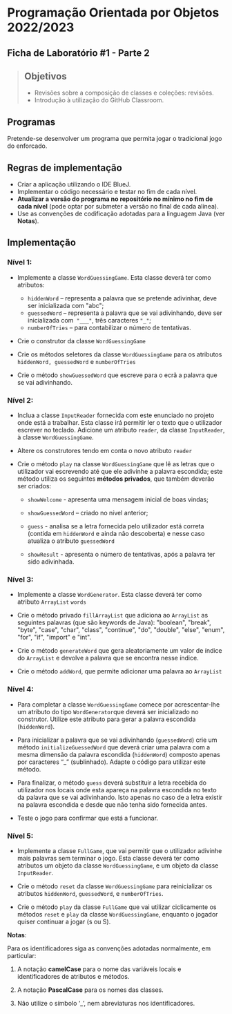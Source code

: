# Programação Orientada por Objetos 2022/2023

## Ficha de Laboratório #1 - Parte 2

> ## Objetivos
> 
> - Revisões sobre a composição de classes e coleções: revisões.
> - Introdução à utilização do GitHub Classroom.

## Programas

Pretende-se desenvolver um programa que permita jogar o tradicional jogo do enforcado.

## Regras de implementação

- Criar a aplicação utilizando o IDE BlueJ.
- Implementar o código necessário e testar no fim de cada nível.
- **Atualizar a versão do programa no repositório no mínimo no fim de cada nível** (pode optar por submeter a versão no final de cada alínea).
- Use as convenções de codificação adotadas para a linguagem Java (ver **Notas**).

## Implementação

### Nível 1:

- Implemente a classe `WordGuessingGame`. Esta classe deverá ter como atributos:
  
  - `hiddenWord` – representa a palavra que se pretende adivinhar, deve ser inicializada com "abc"; 
  - `guessedWord` – representa a palavra que se vai adivinhando, deve ser inicializada com` "___"`, três caracteres `"_"`; 
  - `numberOfTries` – para contabilizar o número de tentativas.

- Crie o construtor da classe `WordGuessingGame`

- Crie os métodos seletores da classe `WordGuessingGame` para os atributos `hiddenWord, guessedWord` e `numberOfTries`

- Crie o método `showGuessedWord` que escreve para o ecrã a palavra que se vai adivinhando.

### Nível 2:

- Inclua a classe `InputReader` fornecida com este enunciado no projeto onde está a trabalhar. Esta classe irá permitir ler o texto que o utilizador escrever no teclado. Adicione um atributo `reader`, da classe `InputReader`, à classe `WordGuessingGame`.

- Altere os construtores tendo em conta o novo atributo `reader` 

- Crie o método `play` na classe `WordGuessingGame` que lê as letras que o utilizador vai escrevendo até que ele adivinhe a palavra escondida; este método utiliza os seguintes **métodos privados**, que também deverão ser criados:
  
  - `showWelcome` - apresenta uma mensagem inicial de boas vindas;
  
  - `showGuessedWord` – criado no nível anterior;
  
  - `guess` - analisa se a letra fornecida pelo utilizador está correta (contida em `hiddenWord` e ainda não descoberta) e nesse caso atualiza o atributo `guessedWord`
  
  - `showResult` - apresenta o número de tentativas, após a palavra ter sido adivinhada.

### Nível 3:

- Implemente a classe `WordGenerator`. Esta classe deverá ter como atributo `ArrayList` `words`

- Crie o método privado `fillArrayList` que adiciona ao `ArrayList` as seguintes palavras (que são keywords de Java): "boolean", "break", "byte", "case", "char", "class", "continue", "do", "double", "else", "enum", "for", "if", "import" e "int".

- Crie o método `generateWord` que gera aleatoriamente um valor de índice do `ArrayList` e devolve a palavra que se encontra nesse índice.

- Crie o método `addWord`, que permite adicionar uma palavra ao `ArrayList`

### Nível 4:

- Para completar a classe `WordGuessingGame` comece por acrescentar-lhe um atributo do tipo `WordGenerator`que deverá ser inicializado no construtor. Utilize este atributo para gerar a palavra escondida (`hiddenWord`).

- Para inicializar a palavra que se vai adivinhando (`guessedWord`) crie um método `initializeGuessedWord` que deverá criar uma palavra com a mesma dimensão da palavra escondida (`hiddenWord`) composto apenas por caracteres “_” (sublinhado). Adapte o código para utilizar este método.

- Para finalizar, o método `guess` deverá substituir a letra recebida do utilizador nos locais onde esta apareça na palavra escondida no texto da palavra que se vai adivinhando. Isto apenas no caso de a letra existir na palavra escondida e desde que não tenha sido fornecida antes.

- Teste o jogo para confirmar que está a funcionar.

### Nível 5:

- Implemente a classe `FullGame`, que vai permitir que o utilizador adivinhe mais palavras sem terminar o jogo. Esta classe deverá ter como atributos um objeto da classe `WordGuessingGame`,  e um objeto da classe `InputReader`.

- Crie o método `reset` da classe `WordGuessingGame` para reinicializar os atributos `hiddenWord`, `guessedWord`, e `numberOfTries`.

- Crie o método `play` da classe `FullGame` que vai utilizar ciclicamente os métodos `reset` e `play` da classe `WordGuessingGame`, enquanto o jogador quiser continuar a jogar (s ou S).

**Notas**:

Para os identificadores siga as convenções adotadas normalmente, em particular:

1. A notação **camelCase** para o nome das variáveis locais e identificadores de atributos e métodos.

2. A notação **PascalCase** para os nomes das classes.

3. Não utilize o símbolo ‘_’, nem abreviaturas nos identificadores.
